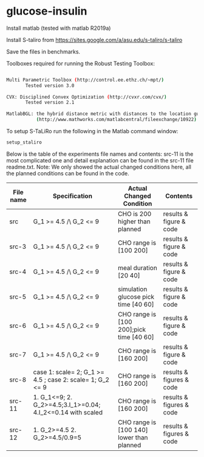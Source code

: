 # glucose-insulin


Install matlab (tested with matlab R2019a)

Install S-taliro from https://sites.google.com/a/asu.edu/s-taliro/s-taliro

Save the files in benchmarks.

Toolboxes required for running the Robust Testing Toolbox:
```bash

Multi Parametric Toolbox (http://control.ee.ethz.ch/~mpt/)
	   Tested version 3.0
	
CVX: Disciplined Convex Optimization (http://cvxr.com/cvx/)
	   Tested version 2.1
 
MatlabBGL: the hybrid distance metric with distances to the location guards
           (http://www.mathworks.com/matlabcentral/fileexchange/10922)
```


To setup S-TaLiRo run the following in the Matlab command window:
```bash
setup_staliro
```

Below is the table of the experiments file names and contents:
src-11 is the most complicated one and detail explanation can be found in the src-11 file readme.txt.
Note: We only showed the actual changed conditions here, all the planned conditions can be found in the code. 


| File name     | Specification | Actual Changed Condition      | Contents               |
| ------------- | ---------------|--------------- |------------------------|
| src  |  G_1 >= 4.5 /\ G_2 <= 9| CHO is 200 higher than planned| results & figure & code|
| src-3  | G_1 >= 4.5 /\ G_2 <= 9| CHO range is [100 200] |results & figure & code|
| src-4  | G_1 >= 4.5 /\ G_2 <= 9| meal duration [20 40]  |results & figure & code|
| src-5  | G_1 >= 4.5 /\ G_2 <= 9| simulation glucose pick time [40 60]  |results & figure & code|
| src-6  | G_1 >= 4.5 /\ G_2 <= 9 |CHO range is [100 200];pick time [40 60] |results & figure & code|
| src-7  |  G_1 >= 4.5 /\ G_2 <= 9 | CHO range is [160 200]  |results & figure & code|
| src-8  | case 1: scale= 2; G_1 >= 4.5 ; case 2: scale= 1; G_2 <= 9 |CHO range is [160 200]  |results & figures & code|
| src-11  |1. G_1<=9; 2. G_2>=4.5;3.I_1>=0.04; 4.I_2<=0.14 with scaled| CHO range is [160 200] |results & figures & code|
| src-12  |1. G_2>=4.5 2. G_2>=4.5/0.9=5  |CHO range is [100 140] lower than planned|results & figures & code|
